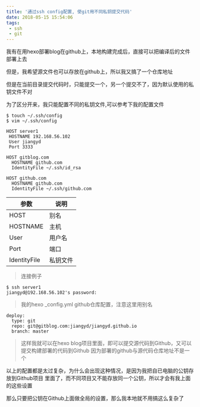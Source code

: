 ```yaml
---
title: '通过ssh config配置, 使git用不同私钥提交代码'
date: 2018-05-15 15:54:06
tags:
 - ssh
 - git
---
```


我有在用hexo部署blog在github上，本地构建完成后，直接可以把编译后的文件部署上去

但是，我希望源文件也可以存放在github上，所以我又搞了一个仓库地址

但是在当前目录提交代码时，只能提交一个，另一个提交不了，因为默认使用的私钥文件不对

为了区分开来，我只能配置不同的私钥文件,可以参考下我的配置文件



```
$ touch ~/.ssh/config
$ vim ~/.ssh/config

HOST server1
 HOSTNAME 192.168.56.102
 User jiangyd
 Port 3333

HOST gitblog.com
  HOSTNAME github.com
  IdentityFile ~/.ssh/id_rsa

HOST github.com
  HOSTNAME github.com
  IdentityFile ~/.ssh/github.com
```

参数|说明|
---|---
HOST | 别名    
HOSTNAME | 主机
User | 用户名
Port | 端口
IdentityFile | 私钥文件   



> 连接例子

```
$ ssh server1
jiangyd@192.168.56.102's password:
```

> 我的hexo _config.yml github仓库配置，注意这里用别名

```
deploy:
  type: git
  repo: git@gitblog.com:jiangyd/jiangyd.github.io
  branch: master
```

> 这样我就可以在hexo blog项目里面，即可以提交源代码到Github，又可以提交构建部署的代码到Github
因为部署的github与源代码仓库地址不是一个


以上的配置都是太过复杂，为什么会出现这种情况，是因为我把自已电脑的公钥存放到Github项目
里面了，而不同项目又不能存放同一个公钥，所以才会有我上面的这些设置

那么只要把公钥在Github上面做全局的设置，那么我本地就不用搞这么复杂了
